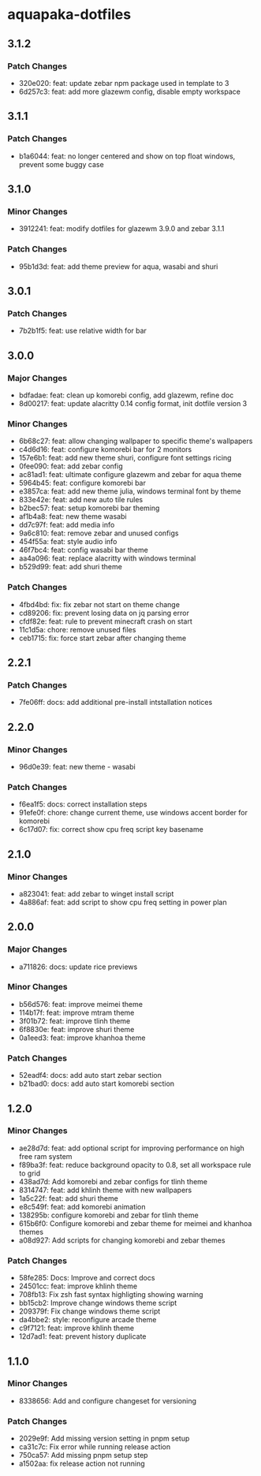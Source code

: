 # aquapaka-dotfiles

## 3.1.2

### Patch Changes

- 320e020: feat: update zebar npm package used in template to 3
- 6d257c3: feat: add more glazewm config, disable empty workspace

## 3.1.1

### Patch Changes

- b1a6044: feat: no longer centered and show on top float windows, prevent some buggy case

## 3.1.0

### Minor Changes

- 3912241: feat: modify dotfiles for glazewm 3.9.0 and zebar 3.1.1

### Patch Changes

- 95b1d3d: feat: add theme preview for aqua, wasabi and shuri

## 3.0.1

### Patch Changes

- 7b2b1f5: feat: use relative width for bar

## 3.0.0

### Major Changes

- bdfadae: feat: clean up komorebi config, add glazewm, refine doc
- 8d00217: feat: update alacritty 0.14 config format, init dotfile version 3

### Minor Changes

- 6b68c27: feat: allow changing wallpaper to specific theme's wallpapers
- c4d6d16: feat: configure komorebi bar for 2 monitors
- 157e6b1: feat: add new theme shuri, configure font settings ricing
- 0fee090: feat: add zebar config
- ac81ad1: feat: ultimate configure glazewm and zebar for aqua theme
- 5964b45: feat: configure komorebi bar
- e3857ca: feat: add new theme julia, windows terminal font by theme
- 833e42e: feat: add new auto tile rules
- b2bec57: feat: setup komorebi bar theming
- af1b4a8: feat: new theme wasabi
- dd7c97f: feat: add media info
- 9a6c810: feat: remove zebar and unused configs
- 454f55a: feat: style audio info
- 46f7bc4: feat: config wasabi bar theme
- aa4a096: feat: replace alacritty with windows terminal
- b529d99: feat: add shuri theme

### Patch Changes

- 4fbd4bd: fix: fix zebar not start on theme change
- cd89206: fix: prevent losing data on jq parsing error
- cfdf82e: feat: rule to prevent minecraft crash on start
- 11c1d5a: chore: remove unused files
- ceb1715: fix: force start zebar after changing theme

## 2.2.1

### Patch Changes

- 7fe06ff: docs: add additional pre-install intstallation notices

## 2.2.0

### Minor Changes

- 96d0e39: feat: new theme - wasabi

### Patch Changes

- f6ea1f5: docs: correct installation steps
- 91efe0f: chore: change current theme, use windows accent border for komorebi
- 6c17d07: fix: correct show cpu freq script key basename

## 2.1.0

### Minor Changes

- a823041: feat: add zebar to winget install script
- 4a886af: feat: add script to show cpu freq setting in power plan

## 2.0.0

### Major Changes

- a711826: docs: update rice previews

### Minor Changes

- b56d576: feat: improve meimei theme
- 114b17f: feat: improve mtram theme
- 3f01b72: feat: improve tlinh theme
- 6f8830e: feat: improve shuri theme
- 0a1eed3: feat: improve khanhoa theme

### Patch Changes

- 52eadf4: docs: add auto start zebar section
- b21bad0: docs: add auto start komorebi section

## 1.2.0

### Minor Changes

- ae28d7d: feat: add optional script for improving performance on high free ram system
- f89ba3f: feat: reduce background opacity to 0.8, set all workspace rule to grid
- 438ad7d: Add komorebi and zebar configs for tlinh theme
- 8314747: feat: add khlinh theme with new wallpapers
- 1a5c22f: feat: add shuri theme
- e8c549f: feat: add komorebi animation
- 138295b: configure komorebi and zebar for tlinh theme
- 615b6f0: Configure komorebi and zebar theme for meimei and khanhoa themes
- a08d927: Add scripts for changing komorebi and zebar themes

### Patch Changes

- 58fe285: Docs: Improve and correct docs
- 24501cc: feat: improve khlinh theme
- 708fb13: Fix zsh fast syntax highligting showing warning
- bb15cb2: Improve change windows theme script
- 209379f: Fix change windows theme script
- da4bbe2: style: reconfigure arcade theme
- c9f7121: feat: improve khlinh theme
- 12d7ad1: feat: prevent history duplicate

## 1.1.0

### Minor Changes

- 8338656: Add and configure changeset for versioning

### Patch Changes

- 2029e9f: Add missing version setting in pnpm setup
- ca31c7c: Fix error while running release action
- 750ca57: Add missing pnpm setup step
- a1502aa: fix release action not running
